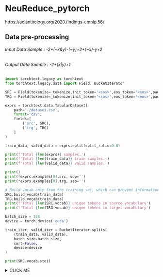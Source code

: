 # NeuReduce_pytorch
https://aclanthology.org/2020.findings-emnlp.56/


## Data pre-processing

###### Input Data Sample : -2*(~x&y)-(~y)+2*(~x)-y+2 
###### Output Data Sample : -2*(x|y)+1 

```python
import torchtext.legacy as torchtext
from torchtext.legacy.data import Field, BucketIterator
```

```python
SRC = Field(tokenize=_tokenize,init_token='<sos>',eos_token='<eos>',pad_token='<pad>',lower=True,batch_first=True)
TRG = Field(tokenize=_tokenize,init_token='<sos>',eos_token='<eos>',pad_token='<pad>',lower=True,batch_first=True)
```

```python
exprs = torchtext.data.TabularDataset(
    path='./dataset.csv',
    format='csv',
    fields=[
        ('src', SRC),
        ('trg', TRG)
    ]
)

train_data, valid_data = exprs.split(split_ratio=0.8)

print(f'Total {len(exprs)} samples.')
print(f'Total {len(train_data)} train samples.')
print(f'Total {len(valid_data)} valid samples.')

print()
print(*exprs.examples[0].src, sep='')
print(*exprs.examples[0].trg, sep='')
```

```python
# Build vocab only from the training set, which can prevent information leakage
SRC.build_vocab(train_data)
TRG.build_vocab(train_data)
print(f'Total {len(SRC.vocab)} unique tokens in source vocabulary')
print(f'Total {len(TRG.vocab)} unique tokens in target vocabulary')
```

```python
batch_size = 128
device = torch.device('cuda')

train_iter, valid_iter = BucketIterator.splits(
    (train_data, valid_data),
    batch_size=batch_size,
    sort=False,
    device=device
)
```

```python
print(SRC.vocab.stoi)
```

<details><summary>CLICK ME</summary>
```c++
defaultdict(<bound method Vocab._default_unk_index of <torchtext.legacy.vocab.Vocab object at 0x0000024DFC372EB0>>, {'<unk>': 0, '<pad>': 1, '<sos>': 2, '<eos>': 3, '(': 4, ')': 5, 'y': 6, 'x': 7, '~': 8, '-': 9, '+': 10, '*': 11, '2': 12, '|': 13, '&': 14, '^': 15, '1': 16, '3': 17, 'c': 18, '4': 19, 'd': 20, 'a': 21, 'e': 22, 't': 23, 'b': 24, 'z': 25, '5': 26, '6': 27, '7': 28, '8': 29, '9': 30, '0': 31})
```
</details>
